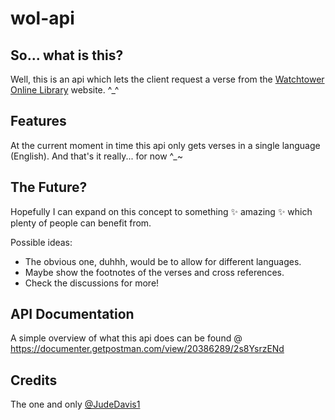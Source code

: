 # wol-api

## So... what is this?

Well, this is an api which lets the client request a verse from the [Watchtower Online Library](https://wol.jw.org/en/wol/h/r1/lp-e) website. ^_^

## Features

At the current moment in time this api only gets verses in a single language (English).
And that's it really... for now ^_~

## The Future?

Hopefully I can expand on this concept to something ✨ amazing ✨ which plenty of people can benefit from.

Possible ideas:

- The obvious one, duhhh, would be to allow for different languages.
- Maybe show the footnotes of the verses and cross references.
- Check the discussions for more!


## API Documentation
A simple overview of what this api does can be found @ https://documenter.getpostman.com/view/20386289/2s8YsrzENd

## Credits

The one and only [@JudeDavis1](https://github.com/JudeDavis1)
